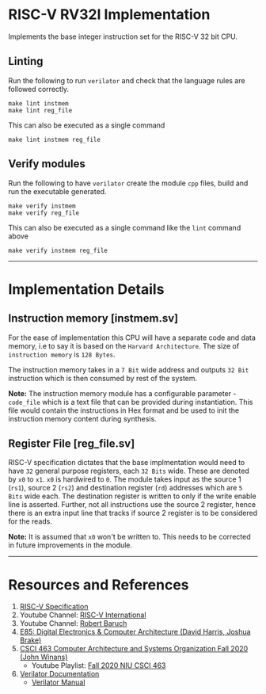 # RISC-V RV32I Implementation

Implements the base integer instruction set for the RISC-V 32 bit CPU.

## Linting
Run the following to run `verilator` and check that the language rules are followed correctly.
```
make lint instmem
make lint reg_file
```
This can also be executed as a single command
```
make lint instmem reg_file
```
## Verify modules
Run the following to have `verilator` create the module `cpp` files, build and run the executable generated.
```
make verify instmem
make verify reg_file
```
This can also be executed as a single command like the `lint` command above
```
make verify instmem reg_file
```
----

# Implementation Details

## Instruction memory [instmem.sv]
For the ease of implementation this CPU will have a separate code and data memory, i.e to say it is based on the `Harvard Architecture`. The size of `instruction memory` is `128 Bytes`.

The instruction memory takes in a `7 Bit` wide address and outputs `32 Bit` instruction which is then consumed by rest of the system.

**Note:** The instruction memory module has a configurable parameter - `code_file` which is a text file that can be provided during instantiation. This file would contain the instructions in Hex format and be used to init the instruction memory content during synthesis.

## Register File [reg_file.sv]
RISC-V specification dictates that the base implmentation would need to have `32` general purpose registers, each `32 Bits` wide. These are denoted by `x0` to `x1`. `x0` is hardwired to `0`. The module takes input as the source 1 (`rs1`), source 2 (`rs2`) and destination register (`rd`) addresses which are `5 Bits` wide each. The destination register is written to only if the write enable line is asserted. Further, not all instructions use the source 2 register, hence there is an extra input line that tracks if source 2 register is to be considered for the reads.

**Note:** It is assumed that `x0` won't be written to. This needs to be corrected in future improvements in the module.

----
# Resources and References
1. [RISC-V Specification](https://riscv.org/technical/specifications/)
2. Youtube Channel: [RISC-V International](https://www.youtube.com/channel/UC5gLmcFuvdGbajs4VL-WU3g) 
3. Youtube Channel: [Robert Baruch](https://www.youtube.com/channel/UCBcljXmuXPok9kT_VGA3adg)
4. [E85: Digital Electronics & Computer Architecture (David Harris, Joshua Brake)](http://pages.hmc.edu/harris/class/e85/)
5. [CSCI 463 Computer Architecture and Systems Organization Fall 2020 (John Winans)](http://faculty.cs.niu.edu/~winans/CS463/Fall2020/)
    - Youtube Playlist: [Fall 2020 NIU CSCI 463](https://www.youtube.com/playlist?list=PL3by7evD3F500w-kleB4MITsxeq5J5PaT)
6. [Verilator Documentation](https://www.veripool.org/projects/verilator/wiki/Documentation)
    - [Verilator Manual](https://www.veripool.org/ftp/verilator_doc.pdf)